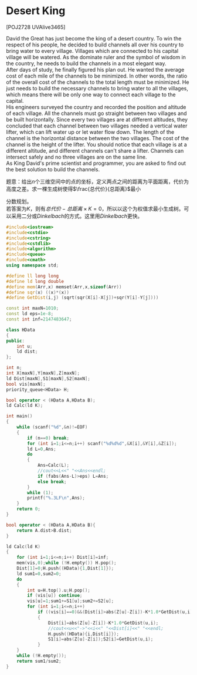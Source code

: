 # Desert King
[POJ2728 UVAlive3465]

David the Great has just become the king of a desert country. To win the respect of his people, he decided to build channels all over his country to bring water to every village. Villages which are connected to his capital village will be watered. As the dominate ruler and the symbol of wisdom in the country, he needs to build the channels in a most elegant way.  
After days of study, he finally figured his plan out. He wanted the average cost of each mile of the channels to be minimized. In other words, the ratio of the overall cost of the channels to the total length must be minimized. He just needs to build the necessary channels to bring water to all the villages, which means there will be only one way to connect each village to the capital.  
His engineers surveyed the country and recorded the position and altitude of each village. All the channels must go straight between two villages and be built horizontally. Since every two villages are at different altitudes, they concluded that each channel between two villages needed a vertical water lifter, which can lift water up or let water flow down. The length of the channel is the horizontal distance between the two villages. The cost of the channel is the height of the lifter. You should notice that each village is at a different altitude, and different channels can't share a lifter. Channels can intersect safely and no three villages are on the same line.  
As King David's prime scientist and programmer, you are asked to find out the best solution to build the channels. 

题意：给出$n$个三维空间中的点的坐标，定义两点之间的距离为平面距离，代价为高度之差。求一棵生成树使得$\frac{总代价}{总距离}$最小

分数规划。  
若答案为$K$，则有$总代价-总距离 \times K=0$，所以以这个为权值求最小生成树。可以采用二分或$Dinkelbach$的方式。这里用$Dinkelbach$更快。

```cpp
#include<iostream>
#include<cstdio>
#include<cstring>
#include<cstdlib>
#include<algorithm>
#include<queue>
#include<cmath>
using namespace std;

#define ll long long
#define ld long double
#define mem(Arr,x) memset(Arr,x,sizeof(Arr))
#define sqr(x) ((x)*(x))
#define GetDist(i,j) (sqrt(sqr(X[i]-X[j])+sqr(Y[i]-Y[j])))

const int maxN=1010;
const ld eps=1e-8;
const int inf=2147483647;

class HData
{
public:
	int u;
	ld dist;
};

int n;
int X[maxN],Y[maxN],Z[maxN];
ld Dist[maxN],S1[maxN],S2[maxN];
bool vis[maxN];
priority_queue<HData> H;

bool operator < (HData A,HData B);
ld Calc(ld K);

int main()
{
	while (scanf("%d",&n)!=EOF)
	{
		if (n==0) break;
		for (int i=1;i<=n;i++) scanf("%d%d%d",&X[i],&Y[i],&Z[i]);
		ld L=0,Ans;
		do
		{
			Ans=Calc(L);
			//cout<<L<<" "<<Ans<<endl;
			if (fabs(Ans-L)>eps) L=Ans;
			else break;
		}
		while (1);
		printf("%.3LF\n",Ans);
	}
	return 0;
}

bool operator < (HData A,HData B){
	return A.dist>B.dist;
}

ld Calc(ld K)
{
	for (int i=1;i<=n;i++) Dist[i]=inf;
	mem(vis,0);while (!H.empty()) H.pop();
	Dist[1]=0;H.push((HData){1,Dist[1]});
	ld sum1=0,sum2=0;
	do
	{
		int u=H.top().u;H.pop();
		if (vis[u]) continue;
		vis[u]=1;sum1+=S1[u];sum2+=S2[u];
		for (int i=1;i<=n;i++)
			if ((vis[i]==0)&&(Dist[i]>abs(Z[u]-Z[i])-K*1.0*GetDist(u,i)))
			{
				Dist[i]=abs(Z[u]-Z[i])-K*1.0*GetDist(u,i);
				//cout<<u<<"->"<<i<<" "<<Dist[i]<<" "<<endl;
				H.push((HData){i,Dist[i]});
				S1[i]=abs(Z[u]-Z[i]);S2[i]=GetDist(u,i);
			}
	}
	while (!H.empty());
	return sum1/sum2;
}
```